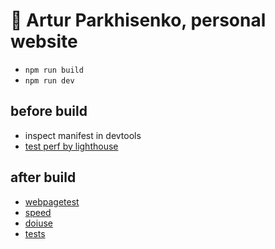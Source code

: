 # :space_invader: Artur Parkhisenko, personal website

- `npm run build`
- `npm run dev`

## before build

- inspect manifest in devtools
- [test perf by lighthouse](https://github.com/GoogleChrome/lighthouse)

## after build

- [webpagetest](http://www.webpagetest.org/result/160627_6C_16C4/)
- [speed](https://developers.google.com/speed/pagespeed/insights/?url=https%3A%2F%2Farturparkhisenko.github.io%2F&tab=mobile)
- [doiuse](http://www.doiuse.com/)
- [tests](https://youtu.be/Use459WBeWc?t=1311)
